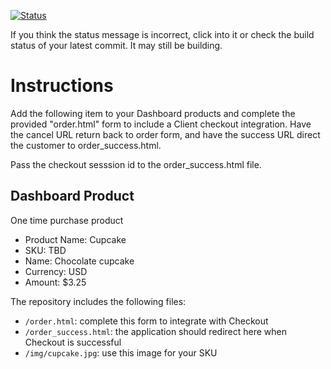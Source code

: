 [![Status](https://img.shields.io/badge/status-BUILDING%20COMMIT:%20621778e0a01f3a06745040d03d05479729191f88-yellow.svg)](https://github.com/crowdbotics-challenges/bakery_scaffold_e13rLDOOwbqdXDFW/commit/621778e0a01f3a06745040d03d05479729191f88)





If you think the status message is incorrect, click into it or check the build status of your latest commit. It may still be building.

# Instructions 

Add the following item to your Dashboard products and complete the provided "order.html" form to include a Client checkout integration. Have the cancel URL return back to order form, and have the success URL direct the customer to order_success.html. 

Pass the checkout sesssion id to the order_success.html file.

## Dashboard Product
One time purchase product
* Product Name: Cupcake
* SKU: TBD
* Name: Chocolate cupcake
* Currency: USD
* Amount: $3.25

The repository includes the following files:
* `/order.html`: complete this form to integrate with Checkout
* `/order_success.html`: the application should redirect here when Checkout is successful
* `/img/cupcake.jpg`: use this image for your SKU
